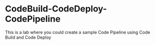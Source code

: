 # CodeBuild-CodeDeploy-CodePipeline
This is a lab where you could create a sample Code Pipeline using Code Build and Code Deploy
